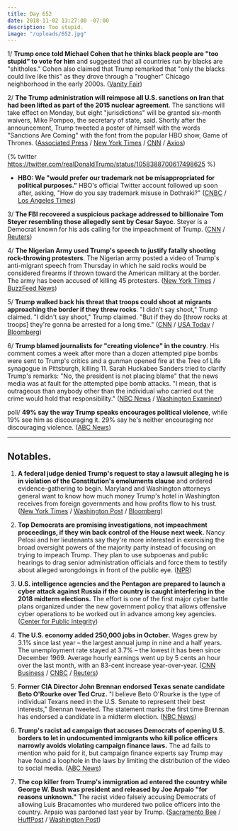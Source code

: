 ```yaml
---
title: Day 652
date: 2018-11-02 13:27:00 -07:00
description: Too stupid.
image: "/uploads/652.jpg"
---
```


1/ **Trump once told Michael Cohen that he thinks black people are "too stupid" to vote for him** and suggested that all countries run by blacks are "shitholes." Cohen also claimed that Trump remarked that "only the blacks could live like this" as they drove through a "rougher" Chicago neighborhood in the early 2000s. ([Vanity Fair](https://www.vanityfair.com/news/2018/11/michael-cohen-trump-racist-language))

2/ **The Trump administration will reimpose all U.S. sanctions on Iran that had been lifted as part of the 2015 nuclear agreement**. The sanctions will take effect on Monday, but eight "jurisdictions" will be granted six-month waivers, Mike Pompeo, the secretary of state, said. Shortly after the announcement, Trump tweeted a poster of himself with the words "Sanctions Are Coming" with the font from the popular HBO show, Game of Thrones. ([Associated Press](https://apnews.com/8740cd7cc98646fa883984e03cea178b) / [New York Times](https://www.nytimes.com/2018/11/02/world/middleeast/us-iran-sanctions-oil-waivers.html) / [CNN](https://www.cnn.com/2018/11/02/politics/pompeo-iran-sanction-exemptions/index.html) / [Axios](https://www.axios.com/trump-to-reimpose-iran-sanctions-oil-imports-75055fd9-d194-422c-95ca-b77d83aaf9e2.html))

{% twitter https://twitter.com/realDonaldTrump/status/1058388700617498625 %}

* **HBO: We "would prefer our trademark not be misappropriated for political purposes."** HBO's official Twitter account followed up soon after, asking, "How do you say trademark misuse in Dothraki?" ([CNBC](https://www.cnbc.com/2018/11/02/hbo-responds-to-trumps-game-of-thrones-tweet.html) / [Los Angeles Times](http://www.latimes.com/entertainment/la-et-entertainment-news-updates-2018-game-of-thrones-cast-and-hbo-aren-t-1541183237-htmlstory.html))

3/ **The FBI recovered a suspicious package addressed to billionaire Tom Steyer resembling those allegedly sent by Cesar Sayoc**. Steyer is a Democrat known for his ads calling for the impeachment of Trump. ([CNN](https://www.cnn.com/2018/11/02/politics/fbi-tom-steyer-suspicious-package/index.html) / [Reuters](https://www.reuters.com/article/us-usa-packages-steyer/fbi-confirms-suspicious-package-sent-to-tom-steyer-idUSKCN1N72DU))

4/ **The Nigerian Army used Trump's speech to justify fatally shooting rock-throwing protesters**. The Nigerian army posted a video of Trump's anti-migrant speech from Thursday in which he said rocks would be considered firearms if thrown toward the American military at the border. The army has been accused of killing 45 protesters. ([New York Times](https://www.nytimes.com/2018/11/02/world/africa/nigeria-trump-rocks.html) / [BuzzFeed News](https://www.buzzfeednews.com/article/matthewchampion/trump-mexico-migrant-caravan-rocks-firearms-nigeria))

5/ **Trump walked back his threat that troops could shoot at migrants approaching the border if they threw rocks**. "I didn't say shoot," Trump claimed. "I didn't say shoot," Trump claimed. "But if they do \[throw rocks at troops\] they're gonna be arrested for a long time." ([CNN](https://www.cnn.com/2018/11/02/politics/donald-trump-rock-throwing-migrants/index.html) / [USA Today](https://www.usatoday.com/story/news/politics/2018/11/02/president-trump-says-migrants-arrested-throwing-stones-military-border/1860144002/) / [Bloomberg](https://www.bloomberg.com/news/articles/2018-11-02/trump-says-military-won-t-shoot-rock-throwing-migrants-at-border))

6/ **Trump blamed journalists for "creating violence" in the country**. His comment comes a week after more than a dozen attempted pipe bombs were sent to Trump's critics and a gunman opened fire at the Tree of Life synagogue in Pittsburgh, killing 11. Sarah Huckabee Sanders tried to clarify Trump's remarks: "No, the president is not placing blame" that the news media was at fault for the attempted pipe bomb attacks. "I mean, that is outrageous than anybody other than the individual who carried out the crime would hold that responsibility." ([NBC News](https://www.nbcnews.com/politics/white-house/trump-fake-news-creating-violence-n930576) / [Washington Examiner](https://www.washingtonexaminer.com/news/trump-blames-fake-news-for-creating-violence))

poll/ **49% say the way Trump speaks encourages political violence**, while 19% see him as discouraging it. 29% say he's neither encouraging nor discouraging violence. ([ABC News](https://abcnews.go.com/Politics/half-trump-encourages-political-violence-media-poll/story?id=58924536))

---

## Notables.

1. **A federal judge denied Trump's request to stay a lawsuit alleging he is in violation of the Constitution's emoluments clause** and ordered evidence-gathering to begin. Maryland and Washington attorneys general want to know how much money Trump's hotel in Washington receives from foreign governments and how profits flow to his trust. ([New York Times](https://www.nytimes.com/2018/11/02/us/politics/trump-emoluments-lawsuit-evidence.html) / [Washington Post](https://www.washingtonpost.com/politics/judge-denies-trumps-request-for-stay-in-emoluments-case/2018/11/02/aa87611c-dec8-11e8-b3f0-62607289efee_story.html?utm_term=.4380ea9bf485) / [Bloomberg](https://www.bloomberg.com/news/articles/2018-11-02/trump-is-step-closer-to-turning-over-records-after-court-ruling))

2. **Top Democrats are promising investigations, not impeachment proceedings, if they win back control of the House next week.** Nancy Pelosi and her lieutenants say they're more interested in exercising the broad oversight powers of the majority party instead of focusing on trying to impeach Trump. They plan to use subpoenas and public hearings to drag senior administration officials and force them to testify about alleged wrongdoings in front of the public eye. ([NPR](https://www.npr.org/2018/11/02/662112853/democrats-say-house-majority-would-mean-investigative-barrage-not-impeachment))

3. **U.S. intelligence agencies and the Pentagon are prepared to launch a cyber attack against Russia if the country is caught interfering in the 2018 midterm elections.** The effort is one of the first major cyber battle plans organized under the new government policy that allows offensive cyber operations to be worked out in advance among key agencies. ([Center for Public Integrity](https://www.publicintegrity.org/2018/11/02/22421/pentagon-has-prepared-cyber-attack-against-russia))

4. **The U.S. economy added 250,000 jobs in October.** Wages grew by 3.1% since last year – the largest annual jump in nine and a half years. The unemployment rate stayed at 3.7% – the lowest it has been since December 1969. Average hourly earnings went up by 5 cents an hour over the last month, with an 83-cent increase year-over-year. ([CNN Business](https://www.cnn.com/2018/11/02/economy/jobs-report-october/index.html) / [CNBC](https://www.cnbc.com/2018/11/02/us-created-250000-jobs-in-oct-vs-190000-jobs-expected.html) / [Reuters](https://www.reuters.com/article/us-usa-economy/u-s-job-growth-seen-accelerating-strong-annual-wage-gain-expected-idUSKCN1N70AJ))

5. **Former CIA Director John Brennan endorsed Texas senate candidate Beto O'Rourke over Ted Cruz.** "I believe Beto O'Rourke is the type of individual Texans need in the U.S. Senate to represent their best interests," Brennan tweeted. The statement marks the first time Brennan has endorsed a candidate in a midterm election. ([NBC News](https://www.nbcnews.com/politics/politics-news/midterms-2018-4-days-november-6-n930251))

6. **Trump's racist ad campaign that accuses Democrats of opening U.S. borders to let in undocumented immigrants who kill police officers narrowly avoids violating campaign finance laws.** The ad fails to mention who paid for it, but campaign finance experts say Trump may have found a loophole in the laws by limiting the distribution of the video to social media. ([ABC News](https://abcnews.go.com/Politics/trumps-controversial-anti-immigrant-video-skirts-rules-political/story?id=58912789))

7. **The cop killer from Trump's immigration ad entered the country while George W. Bush was president and released by Joe Arpaio "for reasons unknown."** The racist video falsely accusing Democrats of allowing Luis Bracamontes who murdered two police officers into the country. Arpaio was pardoned last year by Trump. ([Sacramento Bee](https://www.sacbee.com/news/politics-government/election/article220960015.html) / [HuffPost](https://www.yahoo.com/news/cop-killer-trump-video-returned-014328855.html) / [Washington Post](https://www.washingtonpost.com/politics/2018/11/02/trumps-new-immigration-ad-was-panned-racist-turns-out-it-was-also-based-falsehood/))